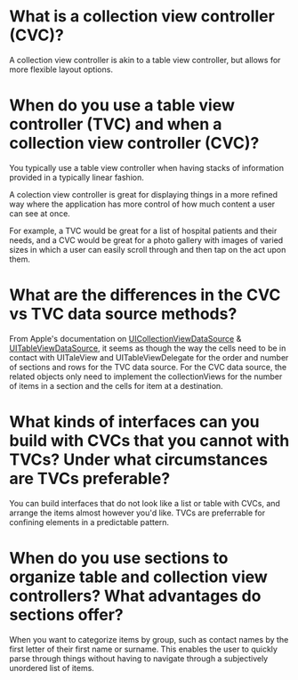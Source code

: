 # What is a collection view controller (CVC)?

A collection view controller is akin to a table view controller, but allows for more flexible layout options. 

# When do you use a table view controller (TVC) and when a collection view controller (CVC)?

You typically use a table view controller when having stacks of information provided in a typically linear fashion.

A colection view controller is great for displaying things in a more refined way where the application has more control of how much content a user can see at once. 

For example, a TVC would be great for a list of hospital patients and their needs, and a CVC would be great for a photo gallery with images of varied sizes in which a user can easily scroll through and then tap on the act upon them. 

# What are the differences in the CVC vs TVC data source methods?

From Apple's documentation on [UICollectionViewDataSource](https://developer.apple.com/documentation/uikit/uicollectionviewdatasource) & [UITableViewDataSource](https://developer.apple.com/documentation/uikit/uitableviewdatasource), it seems as though the way the cells need to be in contact with UITaleView and UITableViewDelegate for the order and number of sections and rows for the TVC data source. For the CVC data source, the related objects only need to implement the collectionViews for the number of items in a section and the cells for item at a destination. 


# What kinds of interfaces can you build with CVCs that you cannot with TVCs? Under what circumstances are TVCs preferable?

You can build interfaces that do not look like a list or table with CVCs, and arrange the items almost however you'd like. TVCs are preferrable for confining elements in a predictable pattern.

# When do you use sections to organize table and collection view controllers? What advantages do sections offer?

When you want to categorize items by group, such as contact names by the first letter of their first name or surname. This enables the user to quickly parse through things without having to navigate through a subjectively unordered list of items.